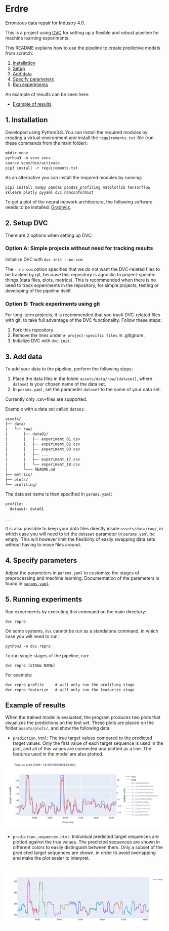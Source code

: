 # Erdre

Erroneous data repair for Industry 4.0.

This is a project using [DVC](https://dvc.org/) for setting up a flexible and
robust pipeline for machine learning experiments.

This README explains how to use the pipeline to create predictive models from
scratch:

1. [Installation](#1-installation)
2. [Setup](#2-setup-dvc)
3. [Add data](#3-add-data)
4. [Specify parameters](#4-specify-parameters)
5. [Run experiments](#5-run-experiments)

An example of results can be seen here:

- [Example of results](#example-of-results)

## 1. Installation

Developed using Python3.8. You can install the required modules by creating a
virtual environment and install the `requirements.txt`-file (run these commands
from the main folder):

```
mkdir venv
python3 -m venv venv
source venv/bin/activate
pip3 install -r requirements.txt
```

As an alternative you can install the required modules by running:

```
pip3 install numpy pandas pandas_profiling matplotlib tensorflow sklearn plotly pyyaml dvc nonconformist
```

To get a plot of the neural network architecture, the following software needs
to be installed: [Graphviz](https://graphviz.org/about/).

## 2. Setup DVC

There are 2 options when setting up DVC:

### Option A: Simple projects without need for tracking results

Initialize DVC with `dvc init --no-scm`.

The `--no-scm` option specifies that we do not want the DVC-related files to be
tracked by git, because this repository is agnostic to project-specific things
(data files, plots, metrics). This is recommended when there is no need to
track experiments in the repository, for simple projects, testing or developing
of the pipeline itself.


### Option B: Track experiments using git

For long-term projects, it is recommended that you track DVC-related files with
git, to take full advantage of the DVC functionality. Follow these steps:

1. Fork this repository.
2. Remove the lines under `# project-specific files` in .gitignore.
3. Initialize DVC with `dvc init`.

## 3. Add data

To add your data to the pipeline, perform the following steps:

1. Place the data files in the folder `assets/data/raw/[dataset]`, where
   `dataset` is your chosen name of the data set.
2. In `params.yaml`, set the parameter `dataset` to the name of your data set.

Currently only .csv-files are supported.

Example with a data set called `data01`:

```
assets/
├── data/
|   └── raw/
|       ├── data01/
|       |   ├── experiment_01.csv
|       |   ├── experiment_02.csv
|       |   ├── experiment_03.csv
|       |   ├── ...
|       |   ├── experiment_17.csv
|       |   └── experiment_18.csv
|       └─── README.md
├── metrics/
├── plots/
└── profiling/
```

The data set name is then specified in `params.yaml`:

```
profile:
  dataset: data01

...

```

It is also possible to keep your data files directly inside `assets/data/raw/`,
in which case you will need to let the `dataset` parameter in `params.yaml` be
empty. This will however limit the flexibility of easily swapping data sets
without having to move files around.


## 4. Specify parameters

Adjust the parameters in `params.yaml` to customize the stages of preprocessing
and machine learning. Documentation of the parameters is found in
[`params.yaml`](https://github.com/SINTEF-9012/Erdre/blob/master/params.yaml).

## 5. Running experiments

Run experiments by executing this command on the main directory:

```
dvc repro
```

On some systems, `dvc` cannot be run as a standalone command, in which case you
will need to run:

```
python3 -m dvc repro
```


To run single stages of the pipeline, run:
```
dvc repro [STAGE NAME]
```

For example:

```
dvc repro profile     # will only run the profiling stage
dvc repro featurize   # will only run the featurize stage
```


## Example of results

When the trained model is evaluated, the program produces two plots that
visualizes the predictions on the test set. These plots are placed on the
folder `assets/plots/`, and show the following data:

- `prediction.html`: The true target values compared to the predicted target
  values. Only the first value of each target sequence is used in the plot, and
  all of this values are connected and plotted as a line. The features used in
  the model are also plotted.

![Example of prediction.](img/prediction_example.png)

- `prediction_sequences.html`: Individual predicted target sequences are
  plotted against the true values. The predicted sequences are shown in
  different colors to easily distinguish between them. Only a subset of the
  predicted target sequences are shown, in order to avoid overlapping and make
  the plot easier to interpret.

![Example of sequence predictions.](img/prediction_sequences_example.png)

